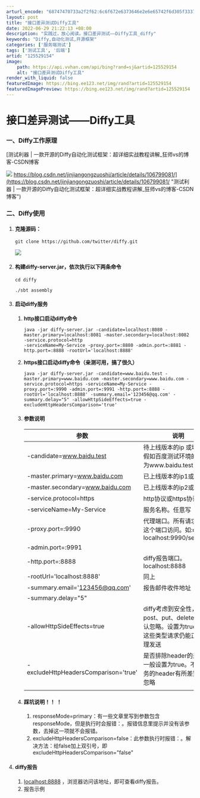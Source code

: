 ```yaml
---
arturl_encode: "68747470733a2f2f62:6c6f672e6373646e2e6e65742f6d305f33373531383431332f:61727469636c652f64657461696c732f313235353239313534"
layout: post
title: "接口差异测试Diffy工具"
date: 2022-06-29 21:22:13 +08:00
description: "实践过，放心阅读。接口差异测试——Diffy工具_diffy"
keywords: "Diffy,自动化测试,开源框架"
categories: ['服务端测试']
tags: ['测试工具', '后端']
artid: "125529154"
image:
    path: https://api.vvhan.com/api/bing?rand=sj&artid=125529154
    alt: "接口差异测试Diffy工具"
render_with_liquid: false
featuredImage: https://bing.ee123.net/img/rand?artid=125529154
featuredImagePreview: https://bing.ee123.net/img/rand?artid=125529154
---
```


# 接口差异测试——Diffy工具

### 一、Diffy工作原理

[测试利器 | 一款开源的Diffy自动化测试框架：超详细实战教程讲解_狂师vs的博客-CSDN博客

![](https://i-blog.csdnimg.cn/blog_migrate/27812982629cca34770ca5338c8019c0.png)
https://blog.csdn.net/jinjiangongzuoshi/article/details/106799081/](https://blog.csdn.net/jinjiangongzuoshi/article/details/106799081/ "测试利器 | 一款开源的Diffy自动化测试框架：超详细实战教程讲解_狂师vs的博客-CSDN博客")

### 二、Diffy使用

1. #### 克隆源码：

   ```
   git clone https://github.com/twitter/diffy.git
   ```

   ![](https://i-blog.csdnimg.cn/blog_migrate/85461d88fc4f7136a617b2a0268b5aae.png)
2. #### 构建diffy-server.jar，依次执行以下两条命令

   ```
   cd diffy

   ./sbt assembly
   ```
3. #### 启动diffy服务

   1. **http接口启动diffy命令**

      ```
      java -jar diffy-server.jar -candidate=localhost:8080 -master.primary=localhost:8081 -master.secondary=localhost:8082 -service.protocol=http
      -serviceName=My-Service -proxy.port=:8880 -admin.port=:8881 -http.port=:8888 -rootUrl='localhost:8888'
      ```
   2. **https接口启动diffy命令（亲测可用，搞了很久）**

      ```
      java -jar diffy-server.jar -candidate=www.baidu.test -master.primary=www.baidu.com -master.secondary=www.baidu.com -service.protocol=https -serviceName=My-Service -proxy.port=:9990 -admin.port=:9991 -http.port=:8888 -rootUrl='localhost:8888' -summary.email='123456@qq.com' -summary.delay="5" -allowHttpSideEffects=true -excludeHttpHeadersComparison='true'
      ```
   3. #### 参数说明

      | 参数 | 说明 |
      | --- | --- |
      | -candidate=www.baidu.test | 待上线版本的ip 或域名 。  假如百度测试环境的host为www.baidu.test |
      | -master.primary=www.baidu.com | 已上线版本的ip1或域名1 |
      | -master.secondary=www.baidu.com | 已上线版本的ip2或域名2 |
      | -service.protocol=https | http协议或https协议 |
      | -serviceName=My-Service | 服务名称。任意写 |
      | -proxy.port=:9990 | 代理端口。所有请求应从这个端口访问。如:curl localhost:9990/search/1 |
      | -admin.port=:9991 |  |
      | -http.port=:8888 | diffy报告端口。localhost:8888 |
      | -rootUrl='localhost:8888' | 同上 |
      | -summary.email='123456@qq.com' | 报告邮件收件地址 |
      | -summary.delay="5" |  |
      | -allowHttpSideEffects=true | diffy考虑到安全性，post、put、delete请求默认忽略。设置为true可使这些类型请求仍能正常代理发送 |
      | -excludeHttpHeadersComparison='true' | 是否排除header的差异。一般设置为true。不同服务的header有所差别，可忽略 |
      |  |  |
   4. #### 踩坑说明！！ ！

      1. responseMode=primary：有一些文章里写到参数包含responseMode，但是执行时会报错：。报错信息里提示并没有该参数，去掉这一项就不会报错。
      2. excludeHttpHeadersComparison=false：此参数执行时报错：。解决方法：给false加上双引号，即excludeHttpHeadersComparison="false"
4. #### diffy报告

   1. [localhost:8888](http://localhost:8888 "localhost:8888")
      ，浏览器访问该地址，即可查看diffy报告。
   2. 报告示例